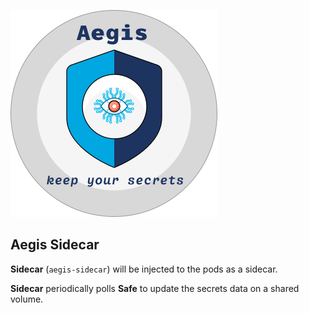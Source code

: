 ![Aegis](assets/aegis-banner.png "Aegis")

## Aegis Sidecar

**Sidecar** (`aegis-sidecar`) will be injected to the pods as a sidecar.

**Sidecar** periodically polls **Safe** to update the secrets data on a shared
volume.